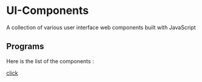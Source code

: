 # UI-Components
A collection of various user interface web components built with JavaScript

## Programs
Here is the list of the components :

[click](http://localhost:8080/index.html)
